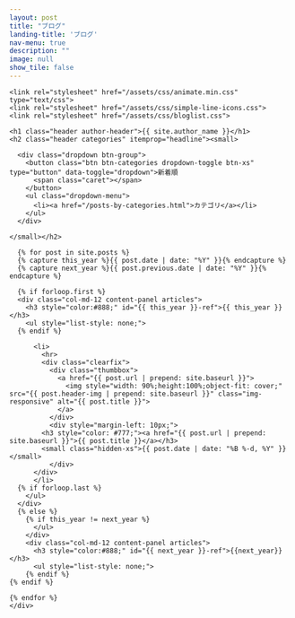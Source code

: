 ```yaml
---
layout: post
title: "ブログ"
landing-title: 'ブログ'
nav-menu: true
description: ""
image: null
show_tile: false
---
```

   <!-- Plugin CSS -->
    <link rel="stylesheet" href="/assets/css/animate.min.css" type="text/css">
    <link rel="stylesheet" href="/assets/css/simple-line-icons.css">
    <link rel="stylesheet" href="/assets/css/bloglist.css">

<div class="container-fluid index">
  <div class="row index all-posts">

    <h1 class="header author-header">{{ site.author_name }}</h1>
    <h2 class="header categories" itemprop="headline"><small>

      <div class="dropdown btn-group">
        <button class="btn btn-categories dropdown-toggle btn-xs" type="button" data-toggle="dropdown">新着順
          <span class="caret"></span>
        </button>
        <ul class="dropdown-menu">
          <li><a href="/posts-by-categories.html">カテゴリ</a></li>
        </ul>
      </div>

    </small></h2>

      {% for post in site.posts %}
      {% capture this_year %}{{ post.date | date: "%Y" }}{% endcapture %}
      {% capture next_year %}{{ post.previous.date | date: "%Y" }}{% endcapture %}

      {% if forloop.first %}
      <div class="col-md-12 content-panel articles">
        <h3 style="color:#888;" id="{{ this_year }}-ref">{{ this_year }}</h3>
        <ul style="list-style: none;">
      {% endif %}

          <li>
            <hr>
            <div class="clearfix">
              <div class="thumbbox">
                <a href="{{ post.url | prepend: site.baseurl }}">
                  <img style="width: 90%;height:100%;object-fit: cover;" src="{{ post.header-img | prepend: site.baseurl }}" class="img-responsive" alt="{{ post.title }}">
                </a>
              </div>
              <div style="margin-left: 10px;">
            <h3 style="color: #777;"><a href="{{ post.url | prepend: site.baseurl }}">{{ post.title }}</a></h3>
            <small class="hidden-xs">{{ post.date | date: "%B %-d, %Y" }}</small>
              </div>
          </div>
          </li>
      {% if forloop.last %}
        </ul>
      </div>
      {% else %}
        {% if this_year != next_year %}
          </ul>
        </div>
        <div class="col-md-12 content-panel articles">
          <h3 style="color:#888;" id="{{ next_year }}-ref">{{next_year}}</h3>
          <ul style="list-style: none;">
        {% endif %}
    {% endif %}

    {% endfor %}
    </div>

  </div>

<script src="https://code.jquery.com/jquery-3.3.1.slim.min.js" integrity="sha384-q8i/X+965DzO0rT7abK41JStQIAqVgRVzpbzo5smXKp4YfRvH+8abtTE1Pi6jizo" crossorigin="anonymous"></script>
<script src="https://cdnjs.cloudflare.com/ajax/libs/popper.js/1.14.3/umd/popper.min.js" integrity="sha384-ZMP7rVo3mIykV+2+9J3UJ46jBk0WLaUAdn689aCwoqbBJiSnjAK/l8WvCWPIPm49" crossorigin="anonymous"></script>

<!-- Bootstrap Core JavaScript -->
<script src="/assets/js/bootstrap.min.js"></script> 

